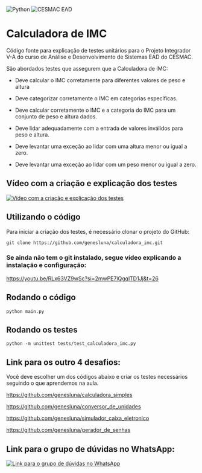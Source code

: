 ![Python](https://img.shields.io/badge/python-3670A0?style=for-the-badge&logo=python&logoColor=ffdd54) ![CESMAC EAD](https://res.cloudinary.com/dxylve8nt/image/upload/v1709508355/cesmac_ead_downloaded_logo_r7qz3z.jpg)

# Calculadora de IMC

Código fonte para explicação de testes unitários para o Projeto Integrador V-A do curso de Análise e Desenvolvimento de Sistemas EAD do CESMAC.

São abordados testes que assegurem que a Calculadora de IMC:

- Deve calcular o IMC corretamente para diferentes valores de peso e altura

- Deve categorizar corretamente o IMC em categorias específicas.

- Deve calcular corretamente o IMC e a categoria do IMC para um conjunto de peso e altura dados.

- Deve lidar adequadamente com a entrada de valores inválidos para peso e altura.

- Deve levantar uma exceção ao lidar com uma altura menor ou igual a zero.

- Deve levantar uma exceção ao lidar com um peso menor ou igual a zero.

## Vídeo com a criação e explicação dos testes

[![Vídeo com a criação e explicação dos testes](https://img.youtube.com/vi/j1jVH6RsAZc/maxresdefault.jpg)](https://www.youtube.com/watch?v=j1jVH6RsAZc)

## Utilizando o código

Para iniciar a criação dos testes, é necessário clonar o projeto do GitHub:

```shell
git clone https://github.com/genesluna/calculadora_imc.git
```

### Se ainda não tem o git instalado, segue vídeo explicando a instalação e configuração:

https://youtu.be/RLx63VZ9wSc?si=2mwPE7lQgqlTD1Jj&t=26

## Rodando o código

```shell
python main.py
```

## Rodando os testes

```shell
python -m unittest tests/test_calculadora_imc.py
```

## Link para os outro 4 desafios:

Você deve escolher um dos códigos abaixo e criar os testes necessários seguindo o que aprendemos na aula.

https://github.com/genesluna/calculadora_simples

https://github.com/genesluna/conversor_de_unidades

https://github.com/genesluna/simulador_caixa_eletronico

https://github.com/genesluna/gerador_de_senhas

## Link para o grupo de dúvidas no WhatsApp:

[![Link para o grupo de dúvidas no WhatsApp](https://res.cloudinary.com/dxylve8nt/image/upload/v1709516187/DSxOAUB0raA150_r9qyhw.png)](https://chat.whatsapp.com/Fbyekep2l9xG1Bpg9qZlCy)
